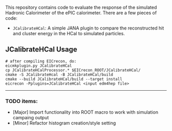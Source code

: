 This repository contains code to evaluate the response of the simulated Hadronic Calorimeter of the ePIC calorimeter. There are a few pieces of code:

  - `JCalibrateHCal`: A simple JANA plugin to compare the reconstructed hit and cluster energy in the HCal to simulated particles.

## JCalibrateHCal Usage
```
# after compiling EICrecon, do:
eicmkplugin.py JCalibrateHCal
cp JCalibrateHCalProcessor.* $EICrecon_ROOT/JCalibrateHCal/
cmake -S JCalibrateHcal -B JCalibrateHCal/build
cmake --build JCalibrateHCal/build --target install
eicrecon -Pplugins=JCalibrateHCal <input edm4hep file>
```

---

### TODO items:
  - [Major] Import functionality into ROOT macro to work with simulation campaing output
  - [Minor] Refactor histogram creation/style setting

